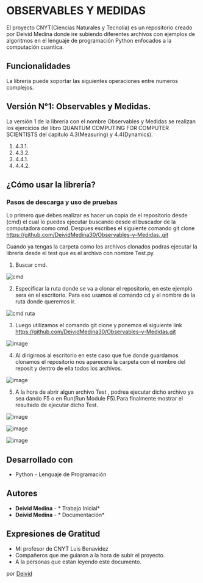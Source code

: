 # OBSERVABLES Y MEDIDAS
El proyecto CNYT(Ciencias Naturales y Tecnolía)  es un repositorio creado por Deivid Medina donde ire subiendo diferentes archivos con ejemplos de algoritmos en el lenguaje de programación  Python enfocados a la computación cuantica.

## Funcionalidades
La libreria puede soportar las siguientes operaciones entre numeros complejos.

## Versión N°1: Observables y Medidas.
La versión 1 de la librería con el nombre Observables y Medidas se realizan los ejercicios del libro QUANTUM COMPUTING FOR COMPUTER SCIENTISTS del capitulo 4.3(Measuring) y 4.4(Dynamics).
1. 4.3.1.
2. 4.3.2.
3. 4.4.1.
4. 4.4.2.

## ¿Cómo usar la librería?

### Pasos de descarga y uso de pruebas
Lo primero que debes realizar es hacer un copia de el repositorio desde (cmd) el cual lo puedes ejecutar buscando desde el buscador de la computadora como cmd.
Despues escribes el siguiente comando git clone https://github.com/DeividMedina30/Observables-y-Medidas..git

Cuando ya tengas la carpeta como los archivos clonados podras ejecutar la libreria desde el test que es el archivo con nombre Test.py.

1. Buscar cmd.

![cmd](https://user-images.githubusercontent.com/59977494/75005159-86d2ff80-543b-11ea-9d10-391a2e045fa9.PNG)

2. Especificar la ruta donde se va a  clonar el repositorio, en este ejemplo sera en el escritorio. Para eso usamos el comando cd y el nombre de la ruta donde queremos ir.

![cmd ruta](https://user-images.githubusercontent.com/59977494/75005307-f943df80-543b-11ea-81ea-9ae97daaa588.PNG)

3. Luego utilizamos el comando git clone y ponemos el siguiente link  https://github.com/DeividMedina30/Observables-y-Medidas.git

![image](https://user-images.githubusercontent.com/59977494/78088935-5c098e80-738b-11ea-9ccd-47febf2b03b3.png)

4. Al dirigirnos al escritorio en este caso que fue donde guardamos clonamos el repositorio nos aparecera la carpeta con el nombre del reposit y dentro de ella todos los archivos.

![image](https://user-images.githubusercontent.com/59977494/78089054-bf93bc00-738b-11ea-85ec-266268228d8c.png)

5. A la hora de abrir algun archivo Test , podrea ejecutar dicho archivo ya sea dando F5 o  en Run(Run Module F5).Para finalmente mostrar el resultado de ejecutar dicho Test.

![image](https://user-images.githubusercontent.com/59977494/78088193-06cc7d80-7389-11ea-9e48-33f4f3c90359.png)

![image](https://user-images.githubusercontent.com/59977494/78088258-38454900-7389-11ea-8b5d-d69427ee02d7.png)

![image](https://user-images.githubusercontent.com/59977494/78088280-47c49200-7389-11ea-9dc2-c9baf3c17285.png)

## Desarrollado con
- Python - Lenguaje de Programación

## Autores 

* **Deivid Medina** - *  Trabajo Inicial*
* **Deivid Medina** - * Documentación*

## Expresiones de Gratitud 

* Mi profesor de CNYT  Luis Benavidez
* Compañeros que me guiaron a la hora de subir el proyecto.
* A la personas que estan leyendo este documento.

por [Deivid](https://gist.github.com/DeividMedina30)
